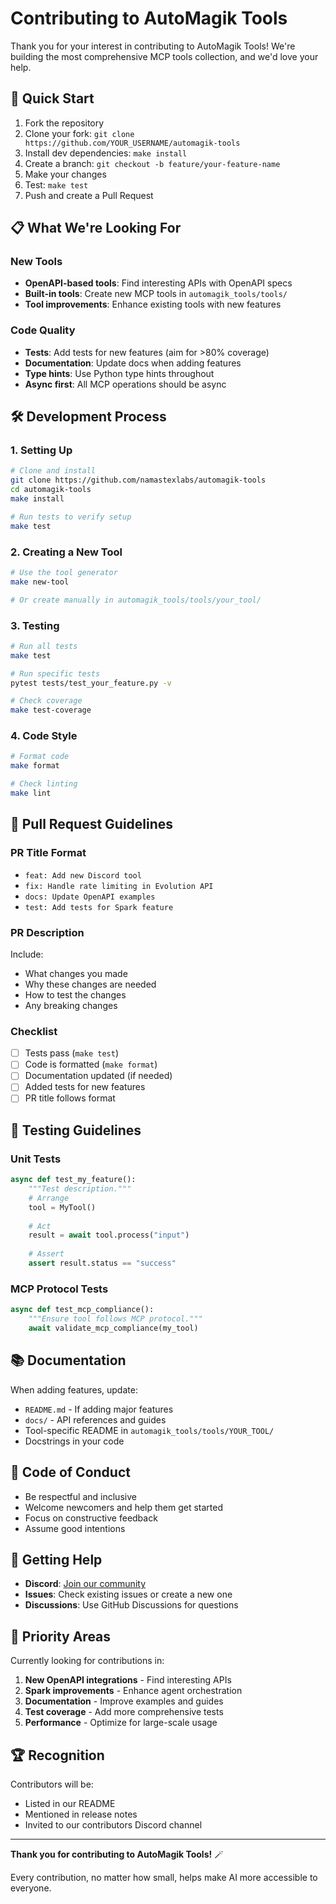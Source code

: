 # Contributing to AutoMagik Tools

Thank you for your interest in contributing to AutoMagik Tools! We're building the most comprehensive MCP tools collection, and we'd love your help.

## 🚀 Quick Start

1. Fork the repository
2. Clone your fork: `git clone https://github.com/YOUR_USERNAME/automagik-tools`
3. Install dev dependencies: `make install`
4. Create a branch: `git checkout -b feature/your-feature-name`
5. Make your changes
6. Test: `make test`
7. Push and create a Pull Request

## 📋 What We're Looking For

### New Tools
- **OpenAPI-based tools**: Find interesting APIs with OpenAPI specs
- **Built-in tools**: Create new MCP tools in `automagik_tools/tools/`
- **Tool improvements**: Enhance existing tools with new features

### Code Quality
- **Tests**: Add tests for new features (aim for >80% coverage)
- **Documentation**: Update docs when adding features
- **Type hints**: Use Python type hints throughout
- **Async first**: All MCP operations should be async

## 🛠️ Development Process

### 1. Setting Up

```bash
# Clone and install
git clone https://github.com/namastexlabs/automagik-tools
cd automagik-tools
make install

# Run tests to verify setup
make test
```

### 2. Creating a New Tool

```bash
# Use the tool generator
make new-tool

# Or create manually in automagik_tools/tools/your_tool/
```

### 3. Testing

```bash
# Run all tests
make test

# Run specific tests
pytest tests/test_your_feature.py -v

# Check coverage
make test-coverage
```

### 4. Code Style

```bash
# Format code
make format

# Check linting
make lint
```

## 📝 Pull Request Guidelines

### PR Title Format
- `feat: Add new Discord tool`
- `fix: Handle rate limiting in Evolution API`
- `docs: Update OpenAPI examples`
- `test: Add tests for Spark feature`

### PR Description
Include:
- What changes you made
- Why these changes are needed
- How to test the changes
- Any breaking changes

### Checklist
- [ ] Tests pass (`make test`)
- [ ] Code is formatted (`make format`)
- [ ] Documentation updated (if needed)
- [ ] Added tests for new features
- [ ] PR title follows format

## 🧪 Testing Guidelines

### Unit Tests
```python
async def test_my_feature():
    """Test description."""
    # Arrange
    tool = MyTool()
    
    # Act
    result = await tool.process("input")
    
    # Assert
    assert result.status == "success"
```

### MCP Protocol Tests
```python
async def test_mcp_compliance():
    """Ensure tool follows MCP protocol."""
    await validate_mcp_compliance(my_tool)
```

## 📚 Documentation

When adding features, update:
- `README.md` - If adding major features
- `docs/` - API references and guides
- Tool-specific README in `automagik_tools/tools/YOUR_TOOL/`
- Docstrings in your code

## 🤝 Code of Conduct

- Be respectful and inclusive
- Welcome newcomers and help them get started
- Focus on constructive feedback
- Assume good intentions

## 💬 Getting Help

- **Discord**: [Join our community](https://discord.gg/xcW8c7fF3R)
- **Issues**: Check existing issues or create a new one
- **Discussions**: Use GitHub Discussions for questions

## 🎯 Priority Areas

Currently looking for contributions in:
1. **New OpenAPI integrations** - Find interesting APIs
2. **Spark improvements** - Enhance agent orchestration
3. **Documentation** - Improve examples and guides
4. **Test coverage** - Add more comprehensive tests
5. **Performance** - Optimize for large-scale usage

## 🏆 Recognition

Contributors will be:
- Listed in our README
- Mentioned in release notes
- Invited to our contributors Discord channel

---

**Thank you for contributing to AutoMagik Tools!** 🪄

Every contribution, no matter how small, helps make AI more accessible to everyone.